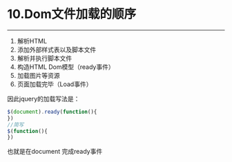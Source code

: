 # 10.Dom文件加载的顺序

---

1. 解析HTML
2. 添加外部样式表以及脚本文件
3. 解析并执行脚本文件
4. 构造HTML Dom模型（ready事件）
5. 加载图片等资源
6. 页面加载完毕（Load事件）

因此jquery的加载写法是：

```js
$(document).ready(function(){
})
//简写
$(function(){
})
```

也就是在document 完成ready事件

